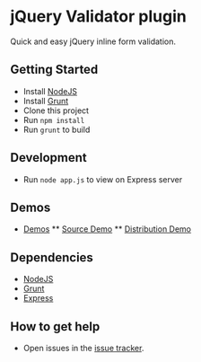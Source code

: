 # jQuery Validator plugin #

Quick and easy jQuery inline form validation.

## Getting Started ##

* Install [NodeJS](http://nodejs.org/ "node.js")
* Install [Grunt](http://gruntjs.com/ "Grunt")
* Clone this project
* Run ``npm install``
* Run ``grunt`` to build

## Development ##

* Run ``node app.js`` to view on Express server 

## Demos ##

* [Demos](http://localhost:3000/demo/ "demos")
** [Source Demo](http://localhost:3000/demo/src-demo.html "source demo")
** [Distribution Demo](http://localhost:3000/demo/dist-demo.html "distribution demo")

## Dependencies ##

* [NodeJS](http://nodejs.org/ "node.js")
* [Grunt](http://gruntjs.com/ "Grunt")
* [Express](http://expressjs.com/ "Express")

## How to get help ##
* Open issues in the [issue tracker](https://github.com/gurunate/jquery-validator/issues?state=open).

